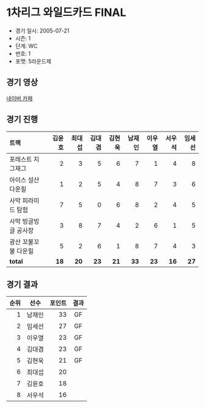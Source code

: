 # 1차리그 와일드카드 FINAL

- 경기 일시: 2005-07-21
- 시즌: 1
- 단계: WC
- 번호: 1
- 포맷: 5라운드제





## 경기 영상
[네이버 카페](https://cafe.naver.com/leaguekart/34)

## 경기 진행

| 트랙 | 김윤호 | 최대섭 | 김대겸 | 김현욱 | 남재인 | 이우열 | 서우석 | 임세선 |
|:---|---:|---:|---:|---:|---:|---:|---:|---:|
| 포레스트 지그재그 | 2 | 3 | 5 | 6 | 7 | 1 | 4 | 8 |
| 아이스 설산 다운힐 | 1 | 2 | 5 | 4 | 8 | 7 | 3 | 6 |
| 사막 피라미드 탐험 | 7 | 5 | 0 | 6 | 8 | 2 | 4 | 5 |
| 사막 빙글빙글 공사장 | 3 | 8 | 7 | 4 | 2 | 6 | 1 | 5 |
| 광산 꼬불꼬불 다운힐 | 5 | 2 | 6 | 1 | 8 | 7 | 4 | 3 |
| __total__ | __18__ | __20__ | __23__ | __21__ | __33__ | __23__ | __16__ | __27__ |




## 경기 결과

| 순위 | 선수 | 포인트 | 결과 |
|---:|:---:|---:|:---:|
| 1 | 남재인 | 33 | GF |
| 2 | 임세선 | 27 | GF |
| 3 | 이우열 | 23 | GF |
| 4 | 김대겸 | 23 | GF |
| 5 | 김현욱 | 21 | GF |
| 6 | 최대섭 | 20 |  |
| 7 | 김윤호 | 18 |  |
| 8 | 서우석 | 16 |  |

